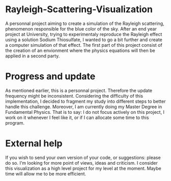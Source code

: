 # Rayleigh-Scattering-Visualization
A personnal project aiming to create a simulation of the Rayleigh scattering, phenomenon responsible for the blue color of the sky. After an end year project at University, trying to experimentaly reproduce the Rayleigh effect using a solution Sodium Thiosulfate, I wanted to go a bit further and create a computer simulation of that effect. The first part of this project consist of the creation of an envionment where the physics equations will then be applied in a second party. 

# Progress and update
As mentioned earlier, this is a personnal project. Therefore the update frequency might be inconsistent. Considering the difficulty of this implementation, I decided to fragment my study into different steps to better handle this challenge. Moreover, I am currently doing my Master Degree in Fundamental Physics. That is to say: I do not focus actively on this project, I work on it whenever I feel like it, or if I can allocate some time to this program.

# External help
If you wish to send your own version of your code, or suggestions: please do so. I'm looking for more point of views, ideas and criticism. I consider this visualization as a high level project for my level at the moment. Maybe time will allow me to be more efficient.
